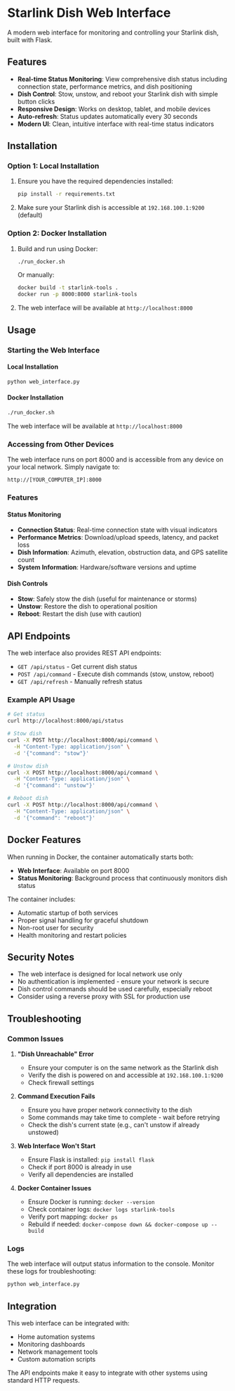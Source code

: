 # Starlink Dish Web Interface

A modern web interface for monitoring and controlling your Starlink dish, built with Flask.

## Features

- **Real-time Status Monitoring**: View comprehensive dish status including connection state, performance metrics, and dish positioning
- **Dish Control**: Stow, unstow, and reboot your Starlink dish with simple button clicks
- **Responsive Design**: Works on desktop, tablet, and mobile devices
- **Auto-refresh**: Status updates automatically every 30 seconds
- **Modern UI**: Clean, intuitive interface with real-time status indicators

## Installation

### Option 1: Local Installation

1. Ensure you have the required dependencies installed:
   ```bash
   pip install -r requirements.txt
   ```

2. Make sure your Starlink dish is accessible at `192.168.100.1:9200` (default)

### Option 2: Docker Installation

1. Build and run using Docker:
   ```bash
   ./run_docker.sh
   ```

   Or manually:
   ```bash
   docker build -t starlink-tools .
   docker run -p 8000:8000 starlink-tools
   ```

2. The web interface will be available at `http://localhost:8000`

## Usage

### Starting the Web Interface

#### Local Installation
```bash
python web_interface.py
```

#### Docker Installation
```bash
./run_docker.sh
```

The web interface will be available at `http://localhost:8000`

### Accessing from Other Devices

The web interface runs on port 8000 and is accessible from any device on your local network. Simply navigate to:
```
http://[YOUR_COMPUTER_IP]:8000
```

### Features

#### Status Monitoring
- **Connection Status**: Real-time connection state with visual indicators
- **Performance Metrics**: Download/upload speeds, latency, and packet loss
- **Dish Information**: Azimuth, elevation, obstruction data, and GPS satellite count
- **System Information**: Hardware/software versions and uptime

#### Dish Controls
- **Stow**: Safely stow the dish (useful for maintenance or storms)
- **Unstow**: Restore the dish to operational position
- **Reboot**: Restart the dish (use with caution)

## API Endpoints

The web interface also provides REST API endpoints:

- `GET /api/status` - Get current dish status
- `POST /api/command` - Execute dish commands (stow, unstow, reboot)
- `GET /api/refresh` - Manually refresh status

### Example API Usage

```bash
# Get status
curl http://localhost:8000/api/status

# Stow dish
curl -X POST http://localhost:8000/api/command \
  -H "Content-Type: application/json" \
  -d '{"command": "stow"}'

# Unstow dish
curl -X POST http://localhost:8000/api/command \
  -H "Content-Type: application/json" \
  -d '{"command": "unstow"}'

# Reboot dish
curl -X POST http://localhost:8000/api/command \
  -H "Content-Type: application/json" \
  -d '{"command": "reboot"}'
```

## Docker Features

When running in Docker, the container automatically starts both:
- **Web Interface**: Available on port 8000
- **Status Monitoring**: Background process that continuously monitors dish status

The container includes:
- Automatic startup of both services
- Proper signal handling for graceful shutdown
- Non-root user for security
- Health monitoring and restart policies

## Security Notes

- The web interface is designed for local network use only
- No authentication is implemented - ensure your network is secure
- Dish control commands should be used carefully, especially reboot
- Consider using a reverse proxy with SSL for production use

## Troubleshooting

### Common Issues

1. **"Dish Unreachable" Error**
   - Ensure your computer is on the same network as the Starlink dish
   - Verify the dish is powered on and accessible at `192.168.100.1:9200`
   - Check firewall settings

2. **Command Execution Fails**
   - Ensure you have proper network connectivity to the dish
   - Some commands may take time to complete - wait before retrying
   - Check the dish's current state (e.g., can't unstow if already unstowed)

3. **Web Interface Won't Start**
   - Ensure Flask is installed: `pip install flask`
   - Check if port 8000 is already in use
   - Verify all dependencies are installed

4. **Docker Container Issues**
   - Ensure Docker is running: `docker --version`
   - Check container logs: `docker logs starlink-tools`
   - Verify port mapping: `docker ps`
   - Rebuild if needed: `docker-compose down && docker-compose up --build`

### Logs

The web interface will output status information to the console. Monitor these logs for troubleshooting:

```bash
python web_interface.py
```

## Integration

This web interface can be integrated with:
- Home automation systems
- Monitoring dashboards
- Network management tools
- Custom automation scripts

The API endpoints make it easy to integrate with other systems using standard HTTP requests.
